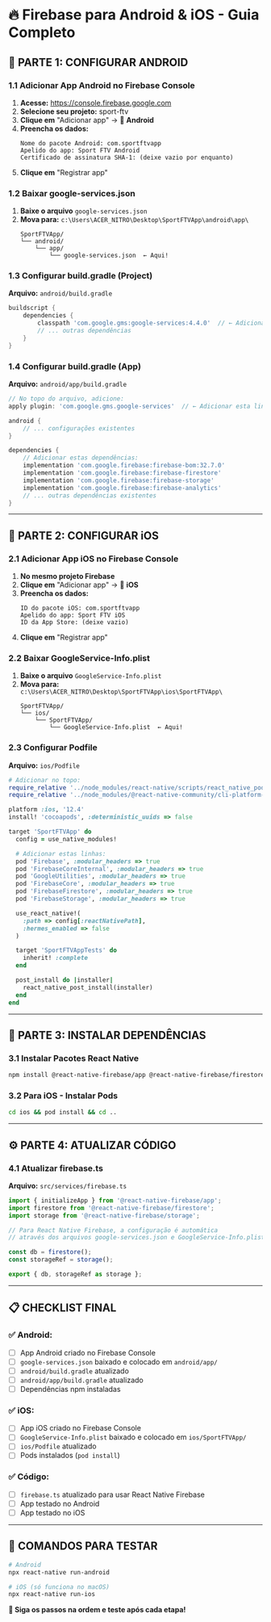 # 🔥 **Firebase para Android & iOS - Guia Completo**

## 📱 **PARTE 1: CONFIGURAR ANDROID**

### **1.1 Adicionar App Android no Firebase Console**

1. **Acesse:** https://console.firebase.google.com
2. **Selecione seu projeto:** sport-ftv
3. **Clique em** "Adicionar app" → 📱 **Android**
4. **Preencha os dados:**
   ```
   Nome do pacote Android: com.sportftvapp
   Apelido do app: Sport FTV Android
   Certificado de assinatura SHA-1: (deixe vazio por enquanto)
   ```
5. **Clique em** "Registrar app"

### **1.2 Baixar google-services.json**

1. **Baixe o arquivo** `google-services.json`
2. **Mova para:** `c:\Users\ACER_NITRO\Desktop\SportFTVApp\android\app\`
   ```
   SportFTVApp/
   └── android/
       └── app/
           └── google-services.json  ← Aqui!
   ```

### **1.3 Configurar build.gradle (Project)**

**Arquivo:** `android/build.gradle`
```gradle
buildscript {
    dependencies {
        classpath 'com.google.gms:google-services:4.4.0'  // ← Adicionar esta linha
        // ... outras dependências
    }
}
```

### **1.4 Configurar build.gradle (App)**

**Arquivo:** `android/app/build.gradle`
```gradle
// No topo do arquivo, adicione:
apply plugin: 'com.google.gms.google-services'  // ← Adicionar esta linha

android {
    // ... configurações existentes
}

dependencies {
    // Adicionar estas dependências:
    implementation 'com.google.firebase:firebase-bom:32.7.0'
    implementation 'com.google.firebase:firebase-firestore'
    implementation 'com.google.firebase:firebase-storage'
    implementation 'com.google.firebase:firebase-analytics'
    // ... outras dependências existentes
}
```

---

## 🍎 **PARTE 2: CONFIGURAR iOS**

### **2.1 Adicionar App iOS no Firebase Console**

1. **No mesmo projeto Firebase**
2. **Clique em** "Adicionar app" → 🍎 **iOS**
3. **Preencha os dados:**
   ```
   ID do pacote iOS: com.sportftvapp
   Apelido do app: Sport FTV iOS
   ID da App Store: (deixe vazio)
   ```
4. **Clique em** "Registrar app"

### **2.2 Baixar GoogleService-Info.plist**

1. **Baixe o arquivo** `GoogleService-Info.plist`
2. **Mova para:** `c:\Users\ACER_NITRO\Desktop\SportFTVApp\ios\SportFTVApp\`
   ```
   SportFTVApp/
   └── ios/
       └── SportFTVApp/
           └── GoogleService-Info.plist  ← Aqui!
   ```

### **2.3 Configurar Podfile**

**Arquivo:** `ios/Podfile`
```ruby
# Adicionar no topo:
require_relative '../node_modules/react-native/scripts/react_native_pods'
require_relative '../node_modules/@react-native-community/cli-platform-ios/native_modules'

platform :ios, '12.4'
install! 'cocoapods', :deterministic_uuids => false

target 'SportFTVApp' do
  config = use_native_modules!

  # Adicionar estas linhas:
  pod 'Firebase', :modular_headers => true
  pod 'FirebaseCoreInternal', :modular_headers => true
  pod 'GoogleUtilities', :modular_headers => true
  pod 'FirebaseCore', :modular_headers => true
  pod 'FirebaseFirestore', :modular_headers => true
  pod 'FirebaseStorage', :modular_headers => true

  use_react_native!(
    :path => config[:reactNativePath],
    :hermes_enabled => false
  )

  target 'SportFTVAppTests' do
    inherit! :complete
  end

  post_install do |installer|
    react_native_post_install(installer)
  end
end
```

---

## 🚀 **PARTE 3: INSTALAR DEPENDÊNCIAS**

### **3.1 Instalar Pacotes React Native**
```bash
npm install @react-native-firebase/app @react-native-firebase/firestore @react-native-firebase/storage
```

### **3.2 Para iOS - Instalar Pods**
```bash
cd ios && pod install && cd ..
```

---

## ⚙️ **PARTE 4: ATUALIZAR CÓDIGO**

### **4.1 Atualizar firebase.ts**

**Arquivo:** `src/services/firebase.ts`
```typescript
import { initializeApp } from '@react-native-firebase/app';
import firestore from '@react-native-firebase/firestore';
import storage from '@react-native-firebase/storage';

// Para React Native Firebase, a configuração é automática
// através dos arquivos google-services.json e GoogleService-Info.plist

const db = firestore();
const storageRef = storage();

export { db, storageRef as storage };
```

---

## 📋 **CHECKLIST FINAL**

### ✅ **Android:**
- [ ] App Android criado no Firebase Console
- [ ] `google-services.json` baixado e colocado em `android/app/`
- [ ] `android/build.gradle` atualizado
- [ ] `android/app/build.gradle` atualizado
- [ ] Dependências npm instaladas

### ✅ **iOS:**
- [ ] App iOS criado no Firebase Console  
- [ ] `GoogleService-Info.plist` baixado e colocado em `ios/SportFTVApp/`
- [ ] `ios/Podfile` atualizado
- [ ] Pods instalados (`pod install`)

### ✅ **Código:**
- [ ] `firebase.ts` atualizado para usar React Native Firebase
- [ ] App testado no Android
- [ ] App testado no iOS

---

## 🔧 **COMANDOS PARA TESTAR**

```bash
# Android
npx react-native run-android

# iOS (só funciona no macOS)
npx react-native run-ios
```

**🎯 Siga os passos na ordem e teste após cada etapa!**
